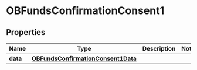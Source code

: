 
# OBFundsConfirmationConsent1

## Properties
Name | Type | Description | Notes
------------ | ------------- | ------------- | -------------
**data** | [**OBFundsConfirmationConsent1Data**](OBFundsConfirmationConsent1Data.md) |  | 



